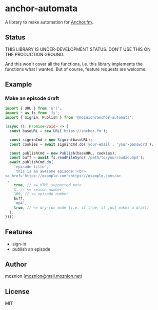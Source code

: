 # anchor-automata

A library to make automation for [Anchor.fm](https://anchor.fm).

## Status

THIS LIBRARY IS UNDER-DEVELOPMENT STATUS. DON'T USE THIS ON THE PRODUCTION GROUND.

And this won't cover all the functions, i.e. this library implements the functions what I wanted.
But of course, feature requests are welcome.

## Example

### Make an episode draft

```typescript
import { URL } from 'url';
import * as fs from 'fs';
import { Signin, Publish } from '@moznion/anchor-automata';

(async (): Promise<void> => {
  const baseURL = new URL('https://anchor.fm');

  const signinCmd = new Signin(baseURL);
  const cookies = await signinCmd.do('your-email', 'your-password');

  const publishCmd = new Publish(baseURL, cookies);
  const buff = await fs.readFileSync('/path/to/your/audio.mp4');
  await publishCmd.do(
    'episode title',
    `this is an awesome episode!!<br>
<a href='https://example.com'>https://example.com</a>
`,
    true, // <= HTML supported note
    1, // <= season number
    100, // <= episode number
    buff,
    'mp4',
    true, // <= dry-run mode (i.e. if true, it just makes a draft)
  );
})();
```

## Features

- sign-in
- publish an episode

## Author

moznion (<moznion@mail.moznion.net>)

## License

MIT

